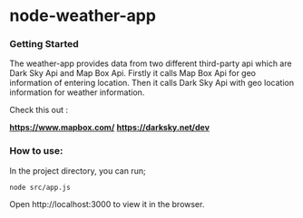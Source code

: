 # node-weather-app

### Getting Started

The weather-app provides data from two different third-party api which are Dark Sky Api and Map Box Api.
Firstly it calls Map Box Api for geo information of entering location.
Then it calls Dark Sky Api with geo location information for weather information.

Check this out :

**https://www.mapbox.com/**
**https://darksky.net/dev**

### How to use:

In the project directory, you can run;

```
node src/app.js
```

Open http://localhost:3000 to view it in the browser.




